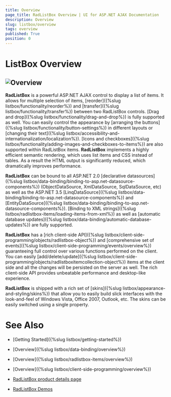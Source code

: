 ```yaml
---
title: Overview
page_title: RadListBox Overview | UI for ASP.NET AJAX Documentation
description: Overview
slug: listbox/overview
tags: overview
published: True
position: 0
---
```


# ListBox Overview



## ![Overview](images/listbox-overview.png)

**RadListBox** is a powerful ASP.NET AJAX control to display a list of items. It allows for multiple selection of items, [reorder]({%slug listbox/functionality/reorder%}) and [transfer]({%slug listbox/functionality/transfer%}) between two RadListBox controls. [Drag and drop]({%slug listbox/functionality/drag-and-drop%}) is fully supported as well. You can easily control the appearance by [arranging the buttons]({%slug listbox/functionality/button-settings%}) in different layouts or [changing their text]({%slug listbox/accessibility-and-internationalization/localization%}). [Icons and checkboxes]({%slug listbox/functionality/adding-images-and-checkboxes-to-items%}) are also supported within RadListBox items. **RadListBox** implements a highly efficient semantic rendering, which uses list items and CSS instead of tables. As a result the HTML output is significantly reduced, which dramatically improves performance.

**RadListBox** can be bound to all ASP.NET 2.0 [declarative datasources]({%slug listbox/data-binding/binding-to-asp.net-datasource-components%}) (ObjectDataSource, XmlDataSource, SqlDataSource, etc) as well as the ASP.NET 3.5 [LinqDataSource]({%slug listbox/data-binding/binding-to-asp.net-datasource-components%}) and [EntityDataSource]({%slug listbox/data-binding/binding-to-asp.net-datasource-components%}). [Binding to XML strings]({%slug listbox/radlistbox-items/loading-items-from-xml%}) as well as [automatic database updates]({%slug listbox/data-binding/automatic-database-updates%}) are fully supported.

**RadListBox** has a [rich client-side API]({%slug listbox/client-side-programming/objects/radlistbox-object%}) and [comprehensive set of events]({%slug listbox/client-side-programming/events/overview%}) guaranteeing full control over various functions performed on the client. You can easily [add/delete/update]({%slug listbox/client-side-programming/objects/radlistboxitemcollection-object%}) items at the client side and all the changes will be persisted on the server as well. The rich client-side API provides unbeatable performance and desktop-like experience.

**RadListBox** is shipped with a rich set of [skins]({%slug listbox/appearance-and-styling/skins%}) that allow you to easily build slick interfaces with the look-and-feel of Windows Vista, Office 2007, Outlook, etc. The skins can be easily switched using a single property.

# See Also

 * [Getting Started]({%slug listbox/getting-started%})

 * [Overview]({%slug listbox/data-binding/overview%})

 * [Overview]({%slug listbox/radlistbox-items/overview%})

 * [Overview]({%slug listbox/client-side-programming/overview%})

 * [RadListBox product details page](https://www.telerik.com/products/aspnet-ajax/listbox.aspx)

 * [RadListBox Demos](https://demos.telerik.com/aspnet-ajax/listbox/examples/overview/defaultcs.aspx)
